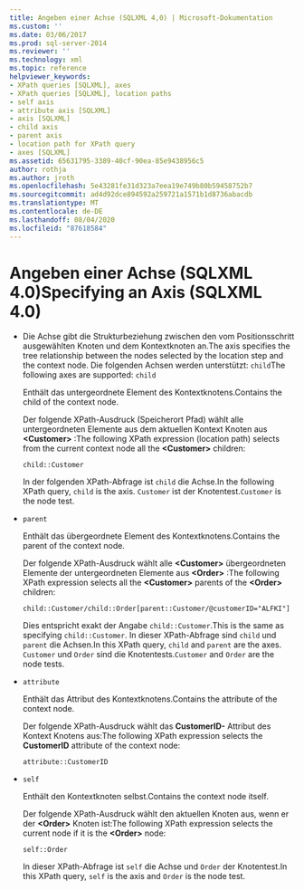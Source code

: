 ```yaml
---
title: Angeben einer Achse (SQLXML 4,0) | Microsoft-Dokumentation
ms.custom: ''
ms.date: 03/06/2017
ms.prod: sql-server-2014
ms.reviewer: ''
ms.technology: xml
ms.topic: reference
helpviewer_keywords:
- XPath queries [SQLXML], axes
- XPath queries [SQLXML], location paths
- self axis
- attribute axis [SQLXML]
- axis [SQLXML]
- child axis
- parent axis
- location path for XPath query
- axes [SQLXML]
ms.assetid: 65631795-3389-40cf-90ea-85e9438956c5
author: rothja
ms.author: jroth
ms.openlocfilehash: 5e43281fe31d323a7eea19e749b80b59458752b7
ms.sourcegitcommit: ad4d92dce894592a259721a1571b1d8736abacdb
ms.translationtype: MT
ms.contentlocale: de-DE
ms.lasthandoff: 08/04/2020
ms.locfileid: "87618584"
---
```

# <a name="specifying-an-axis-sqlxml-40"></a><span data-ttu-id="7c3f7-102">Angeben einer Achse (SQLXML 4.0)</span><span class="sxs-lookup"><span data-stu-id="7c3f7-102">Specifying an Axis (SQLXML 4.0)</span></span>
    
-   <span data-ttu-id="7c3f7-103">Die Achse gibt die Strukturbeziehung zwischen den vom Positionsschritt ausgewählten Knoten und dem Kontextknoten an.</span><span class="sxs-lookup"><span data-stu-id="7c3f7-103">The axis specifies the tree relationship between the nodes selected by the location step and the context node.</span></span> <span data-ttu-id="7c3f7-104">Die folgenden Achsen werden unterstützt: `child`</span><span class="sxs-lookup"><span data-stu-id="7c3f7-104">The following axes are supported:  `child`</span></span>  
  
     <span data-ttu-id="7c3f7-105">Enthält das untergeordnete Element des Kontextknotens.</span><span class="sxs-lookup"><span data-stu-id="7c3f7-105">Contains the child of the context node.</span></span>  
  
     <span data-ttu-id="7c3f7-106">Der folgende XPath-Ausdruck (Speicherort Pfad) wählt alle untergeordneten Elemente aus dem aktuellen Kontext Knoten aus **\<Customer>** :</span><span class="sxs-lookup"><span data-stu-id="7c3f7-106">The following XPath expression (location path) selects from the current context node all the **\<Customer>** children:</span></span>  
  
    ```  
    child::Customer  
    ```  
  
     <span data-ttu-id="7c3f7-107">In der folgenden XPath-Abfrage ist `child` die Achse.</span><span class="sxs-lookup"><span data-stu-id="7c3f7-107">In the following XPath query, `child` is the axis.</span></span> <span data-ttu-id="7c3f7-108">`Customer` ist der Knotentest.</span><span class="sxs-lookup"><span data-stu-id="7c3f7-108">`Customer` is the node test.</span></span>  
  
-   `parent`  
  
     <span data-ttu-id="7c3f7-109">Enthält das übergeordnete Element des Kontextknotens.</span><span class="sxs-lookup"><span data-stu-id="7c3f7-109">Contains the parent of the context node.</span></span>  
  
     <span data-ttu-id="7c3f7-110">Der folgende XPath-Ausdruck wählt alle **\<Customer>** übergeordneten Elemente der untergeordneten Elemente aus **\<Order>** :</span><span class="sxs-lookup"><span data-stu-id="7c3f7-110">The following XPath expression selects all the **\<Customer>** parents of the **\<Order>** children:</span></span>  
  
    ```  
    child::Customer/child::Order[parent::Customer/@customerID="ALFKI"]  
    ```  
  
     <span data-ttu-id="7c3f7-111">Dies entspricht exakt der Angabe `child::Customer`.</span><span class="sxs-lookup"><span data-stu-id="7c3f7-111">This is the same as specifying `child::Customer`.</span></span> <span data-ttu-id="7c3f7-112">In dieser XPath-Abfrage sind `child` und `parent` die Achsen.</span><span class="sxs-lookup"><span data-stu-id="7c3f7-112">In this XPath query, `child` and `parent` are the axes.</span></span> <span data-ttu-id="7c3f7-113">`Customer` und `Order` sind die Knotentests.</span><span class="sxs-lookup"><span data-stu-id="7c3f7-113">`Customer` and `Order` are the node tests.</span></span>  
  
-   `attribute`  
  
     <span data-ttu-id="7c3f7-114">Enthält das Attribut des Kontextknotens.</span><span class="sxs-lookup"><span data-stu-id="7c3f7-114">Contains the attribute of the context node.</span></span>  
  
     <span data-ttu-id="7c3f7-115">Der folgende XPath-Ausdruck wählt das **CustomerID-** Attribut des Kontext Knotens aus:</span><span class="sxs-lookup"><span data-stu-id="7c3f7-115">The following XPath expression selects the **CustomerID** attribute of the context node:</span></span>  
  
    ```  
    attribute::CustomerID  
    ```  
  
-   `self`  
  
     <span data-ttu-id="7c3f7-116">Enthält den Kontextknoten selbst.</span><span class="sxs-lookup"><span data-stu-id="7c3f7-116">Contains the context node itself.</span></span>  
  
     <span data-ttu-id="7c3f7-117">Der folgende XPath-Ausdruck wählt den aktuellen Knoten aus, wenn er der **\<Order>** Knoten ist:</span><span class="sxs-lookup"><span data-stu-id="7c3f7-117">The following XPath expression selects the current node if it is the **\<Order>** node:</span></span>  
  
    ```  
    self::Order  
    ```  
  
     <span data-ttu-id="7c3f7-118">In dieser XPath-Abfrage ist `self` die Achse und `Order` der Knotentest.</span><span class="sxs-lookup"><span data-stu-id="7c3f7-118">In this XPath query, `self` is the axis and `Order` is the node test.</span></span>  
  
  
